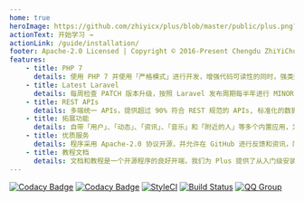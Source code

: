 ```yaml
---
home: true
heroImage: https://github.com/zhiyicx/plus/blob/master/public/plus.png?raw=true
actionText: 开始学习 →
actionLink: /guide/installation/
footer: Apache-2.0 Licensed | Copyright © 2016-Present Chengdu ZhiYiChuangXiang Technology Co., Ltd. All rights reserved.
features:
    - title: PHP 7
      details: 使用 PHP 7 并使用「严格模式」进行开发，增强代码可读性的同时，强类型约束避免许多弱级异常！
    - title: Latest Laravel
      details: 每周检查 PATCH 版本升级，按照 Laravel 发布周期每半年进行 MINOR 版本升级，底层更加稳健！
    - title: REST APIs
      details: 多端统一 APIs，提供超过 90% 符合 REST 规范的 APIs, 标准化的数据让客户端更有保障，开发得心应手。
    - title: 拓展功能
      details: 自带「用户」、「动态」、「资讯」、「音乐」和「附近的人」等多个内置应用，为你的社交打下优质基石。
    - title: 优质服务
      details: 程序采用 Apache-2.0 协议开源，并允许在 GitHub 进行反馈和资讯，同时提供官方群交流。付费用户更有一对一专属群。
    - title: 教程文档
      details: 文档和教程是一个开源程序的良好开端，我们为 Plus 提供了从入门级安装教程再到进阶级开发教程和完整的系统说明。
---
```


[![Codacy Badge](https://api.codacy.com/project/badge/Grade/8320deaa80b8489f95fcedaae6df079d)](https://www.codacy.com/app/slimkit/plus?utm_source=github.com&amp;utm_medium=referral&amp;utm_content=slimkit/plus&amp;utm_campaign=Badge_Grade)
[![Codacy Badge](https://api.codacy.com/project/badge/Coverage/8320deaa80b8489f95fcedaae6df079d)](https://www.codacy.com/app/slimkit/plus?utm_source=github.com&utm_medium=referral&utm_content=slimkit/plus&utm_campaign=Badge_Coverage)
[![StyleCI](https://github.styleci.io/repos/76627423/shield?branch=master)](https://github.styleci.io/repos/76627423)
[![Build Status](https://travis-ci.org/slimkit/plus.svg?branch=master)](https://travis-ci.org/slimkit/plus)
[![QQ Group](https://img.shields.io/badge/QQ%20Group-143325287-red.svg?longCache=true&style=flat-square)](https://shang.qq.com/wpa/qunwpa?idkey=01b61bdf8a7efc2a40ab4caab2d14793f340e5fe5d09aa0c2c17f3115a579678)
